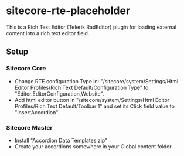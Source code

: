 # sitecore-rte-placeholder
This is a Rich Text Editor (Telerik RadEditor) plugin for loading external content into a rich text editor field.

## Setup

### Sitecore Core
- Change RTE configuration Type in: "/sitecore/system/Settings/Html Editor Profiles/Rich Text Default/Configuration Type" to "Editor.EditorConfiguration,Website".
- Add html editor button in "/sitecore/system/Settings/Html Editor Profiles/Rich Text Default/Toolbar 1" and set its Click field value to "InsertAccordion".

### Sitecore Master
- Install "Accordion Data Templates.zip"
- Create your accordions somewhere in your Global content folder
